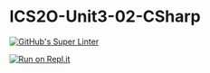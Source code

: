 # ICS2O-Unit3-02-CSharp

[![GitHub's Super Linter](https://github.com/Kenny-Le-281/ICS2O-Unit3-02-CSharp/workflows/GitHub's%20Super%20Linter/badge.svg)](https://github.com/Kenny-Le-281/ICS2O-Unit3-02-CSharp/actions)

[![Run on Repl.it](https://repl.it/badge/github/Kenny-Le-281/ICS2O-Unit3-02-CSharp)](https://repl.it/github/Kenny-Le-281/ICS2O-Unit3-02-CSharp)
